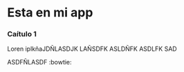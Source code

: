 # Esta en mi app
### Caítulo 1
Loren	iplkñaJDÑLASDJK LAÑSDFK ASLDÑFK ASDLFK SAD

ASDFÑLASDF
:bowtie: